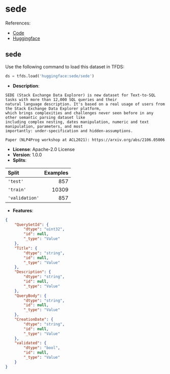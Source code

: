 # sede

References:

*   [Code](https://github.com/huggingface/datasets/blob/master/datasets/sede)
*   [Huggingface](https://huggingface.co/datasets/sede)


## sede


Use the following command to load this dataset in TFDS:

```python
ds = tfds.load('huggingface:sede/sede')
```

*   **Description**:

```
SEDE (Stack Exchange Data Explorer) is new dataset for Text-to-SQL tasks with more than 12,000 SQL queries and their
natural language description. It's based on a real usage of users from the Stack Exchange Data Explorer platform,
which brings complexities and challenges never seen before in any other semantic parsing dataset like
including complex nesting, dates manipulation, numeric and text manipulation, parameters, and most
importantly: under-specification and hidden-assumptions.

Paper (NLP4Prog workshop at ACL2021): https://arxiv.org/abs/2106.05006
```

*   **License**: Apache-2.0 License
*   **Version**: 1.0.0
*   **Splits**:

Split  | Examples
:----- | -------:
`'test'` | 857
`'train'` | 10309
`'validation'` | 857

*   **Features**:

```json
{
    "QuerySetId": {
        "dtype": "uint32",
        "id": null,
        "_type": "Value"
    },
    "Title": {
        "dtype": "string",
        "id": null,
        "_type": "Value"
    },
    "Description": {
        "dtype": "string",
        "id": null,
        "_type": "Value"
    },
    "QueryBody": {
        "dtype": "string",
        "id": null,
        "_type": "Value"
    },
    "CreationDate": {
        "dtype": "string",
        "id": null,
        "_type": "Value"
    },
    "validated": {
        "dtype": "bool",
        "id": null,
        "_type": "Value"
    }
}
```


